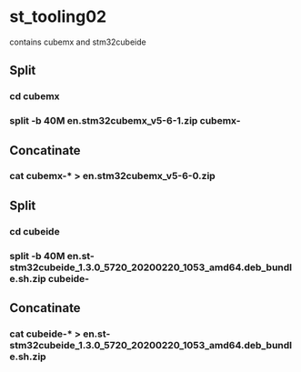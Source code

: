 # st_tooling02
contains cubemx and stm32cubeide
##  Split
### cd cubemx  
### split -b 40M  en.stm32cubemx_v5-6-1.zip cubemx-
##  Concatinate
### cat cubemx-*  >  en.stm32cubemx_v5-6-0.zip
##  Split
### cd cubeide 
### split -b 40M  en.st-stm32cubeide_1.3.0_5720_20200220_1053_amd64.deb_bundle.sh.zip  cubeide-
##  Concatinate
### cat cubeide-* > en.st-stm32cubeide_1.3.0_5720_20200220_1053_amd64.deb_bundle.sh.zip
                                                       
